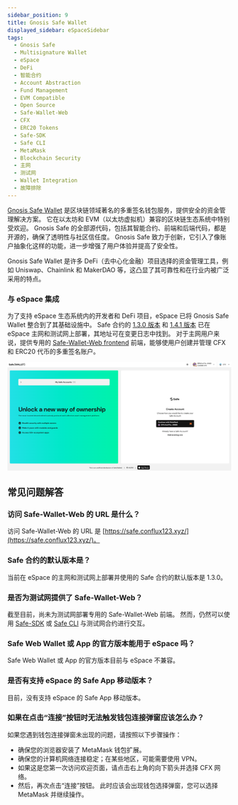 ```yaml
---
sidebar_position: 9
title: Gnosis Safe Wallet
displayed_sidebar: eSpaceSidebar
tags:
  - Gnosis Safe
  - Multisignature Wallet
  - eSpace
  - DeFi
  - 智能合约
  - Account Abstraction
  - Fund Management
  - EVM Compatible
  - Open Source
  - Safe-Wallet-Web
  - CFX
  - ERC20 Tokens
  - Safe-SDK
  - Safe CLI
  - MetaMask
  - Blockchain Security
  - 主网
  - 测试网
  - Wallet Integration
  - 故障排除
---
```


[Gnosis Safe Wallet](https://safe.global/) 是区块链领域著名的多重签名钱包服务，提供安全的资金管理解决方案。 它在以太坊和 EVM（以太坊虚拟机）兼容的区块链生态系统中特别受欢迎。 Gnosis Safe 的全部源代码，包括其智能合约、前端和后端代码，都是开源的，确保了透明性与社区信任度。 Gnosis Safe 致力于创新，它引入了像账户抽象化这样的功能，进一步增强了用户体验并提高了安全性。

Gnosis Safe Wallet 是许多 DeFi（去中心化金融）项目选择的资金管理工具，例如 Uniswap、Chainlink 和 MakerDAO 等，这凸显了其可靠性和在行业内被广泛采用的特点。

### 与 eSpace 集成

为了支持 eSpace 生态系统内的开发者和 DeFi 项目，eSpace 已将 Gnosis Safe Wallet 整合到了其基础设施中。 Safe 合约的 [1.3.0 版本](https://github.com/safe-global/safe-smart-account/blob/main/CHANGELOG.md#version-130-libs0) 和 [1.4.1 版本](https://github.com/safe-global/safe-smart-account/blob/main/CHANGELOG.md#version-141) 已在 eSpace 主网和测试网上部署，其地址可在变更日志中找到。 对于主网用户来说，提供专用的 [Safe-Wallet-Web frontend](https://safe.conflux123.xyz/) 前端，能够使用户创建并管理 CFX 和 ERC20 代币的多重签名账户。

![](./img/gnosis-safe-web-wallet.png)

## 常见问题解答

### 访问 Safe-Wallet-Web 的 URL 是什么？

访问 Safe-Wallet-Web 的 URL 是 [https://safe.conflux123.xyz/](https://safe.conflux123.xyz/)。

### Safe 合约的默认版本是？

当前在 eSpace 的主网和测试网上部署并使用的 Safe 合约的默认版本是 1.3.0。

### 是否为测试网提供了 Safe-Wallet-Web？

截至目前，尚未为测试网部署专用的 Safe-Wallet-Web 前端。 然而，仍然可以使用 [Safe-SDK](https://github.com/safe-global/safe-core-sdk) 或 [Safe CLI](https://github.com/safe-global/safe-cli) 与测试网合约进行交互。

### Safe Web Wallet 或 App 的官方版本能用于 eSpace 吗？

Safe Web Wallet 或 App 的官方版本目前与 eSpace 不兼容。

### 是否有支持 eSpace 的 Safe App 移动版本？

目前，没有支持 eSpace 的 Safe App 移动版本。

### 如果在点击“连接”按钮时无法触发钱包连接弹窗应该怎么办？

如果您遇到钱包连接弹窗未出现的问题，请按照以下步骤操作：

- 确保您的浏览器安装了 MetaMask 钱包扩展。
- 确保您的计算机网络连接稳定；在某些地区，可能需要使用 VPN。
- 如果这是您第一次访问欢迎页面，请点击右上角的向下箭头并选择 CFX 网络。
- 然后，再次点击“连接”按钮。 此时应该会出现钱包选择弹窗，您可以选择 MetaMask 并继续操作。
